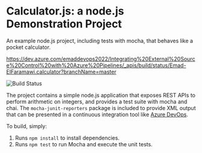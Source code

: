 Calculator.js: a node.js Demonstration Project
==============================================
An example node.js project, including tests with mocha, that behaves like
a pocket calculator.

https://dev.azure.com/emaddevops2022/Integrating%20External%20Source%20Control%20with%20Azure%20Pipelines/_apis/build/status/Emad-ElFaramawi.calculator?branchName=master

![Build Status](https://dev.azure.com/emaddevops2022/Integrating%20External%20Source%20Control%20with%20Azure%20Pipelines/_apis/build/status/Emad-ElFaramawi.calculator?branchName=master)

The project contains a simple node.js application that exposes REST APIs
to perform arithmetic on integers, and provides a test suite with mocha
and chai.  The `mocha-junit-reporters` package is included to provide XML
output that can be presented in a continuous integration tool like
[Azure DevOps](https://azure.com/devops).

To build, simply:

1. Runs `npm install` to install dependencies.
2. Runs `npm test` to run Mocha and execute the unit tests.

